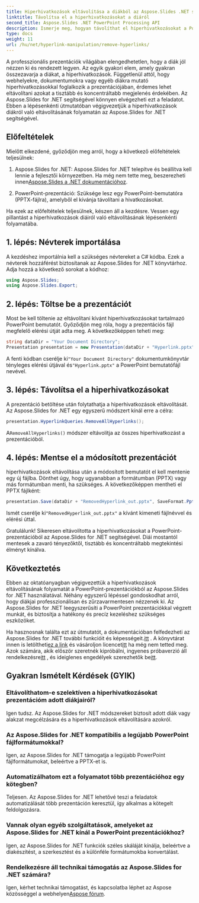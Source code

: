```yaml
---
title: Hiperhivatkozások eltávolítása a diákból az Aspose.Slides .NET segítségével
linktitle: Távolítsa el a hiperhivatkozásokat a diáról
second_title: Aspose.Slides .NET PowerPoint Processing API
description: Ismerje meg, hogyan távolíthat el hiperhivatkozásokat a PowerPoint diákról az Aspose.Slides for .NET segítségével. Készítsen tiszta és professzionális prezentációkat.
type: docs
weight: 11
url: /hu/net/hyperlink-manipulation/remove-hyperlinks/
---
```


A professzionális prezentációk világában elengedhetetlen, hogy a diák jól nézzen ki és rendezett legyen. Az egyik gyakori elem, amely gyakran összezavarja a diákat, a hiperhivatkozások. Függetlenül attól, hogy webhelyekre, dokumentumokra vagy egyéb diákra mutató hiperhivatkozásokkal foglalkozik a prezentációjában, érdemes lehet eltávolítani azokat a tisztább és koncentráltabb megjelenés érdekében. Az Aspose.Slides for .NET segítségével könnyen elvégezheti ezt a feladatot. Ebben a lépésenkénti útmutatóban végigvezetjük a hiperhivatkozások diákról való eltávolításának folyamatán az Aspose.Slides for .NET segítségével.

## Előfeltételek

Mielőtt elkezdené, győződjön meg arról, hogy a következő előfeltételek teljesülnek:

1.  Aspose.Slides for .NET: Aspose.Slides for .NET telepítve és beállítva kell lennie a fejlesztői környezetben. Ha még nem tette meg, beszerezheti innen[Aspose.Slides a .NET dokumentációhoz](https://reference.aspose.com/slides/net/).

2. PowerPoint-prezentáció: Szüksége lesz egy PowerPoint-bemutatóra (PPTX-fájlra), amelyből el kívánja távolítani a hivatkozásokat.

Ha ezek az előfeltételek teljesülnek, készen áll a kezdésre. Vessen egy pillantást a hiperhivatkozások diáiról való eltávolításának lépésenkénti folyamatába.

## 1. lépés: Névterek importálása

A kezdéshez importálnia kell a szükséges névtereket a C# kódba. Ezek a névterek hozzáférést biztosítanak az Aspose.Slides for .NET könyvtárhoz. Adja hozzá a következő sorokat a kódhoz:

```csharp
using Aspose.Slides;
using Aspose.Slides.Export;
```

## 2. lépés: Töltse be a prezentációt

Most be kell töltenie az eltávolítani kívánt hiperhivatkozásokat tartalmazó PowerPoint bemutatót. Győződjön meg róla, hogy a prezentációs fájl megfelelő elérési útját adta meg. A következőképpen teheti meg:

```csharp
string dataDir = "Your Document Directory";
Presentation presentation = new Presentation(dataDir + "Hyperlink.pptx");
```

 A fenti kódban cserélje ki`"Your Document Directory"` dokumentumkönyvtár tényleges elérési útjával és`"Hyperlink.pptx"` a PowerPoint bemutatófájl nevével.

## 3. lépés: Távolítsa el a hiperhivatkozásokat

A prezentáció betöltése után folytathatja a hiperhivatkozások eltávolítását. Az Aspose.Slides for .NET egy egyszerű módszert kínál erre a célra:

```csharp
presentation.HyperlinkQueries.RemoveAllHyperlinks();
```

 A`RemoveAllHyperlinks()` módszer eltávolítja az összes hiperhivatkozást a prezentációból.

## 4. lépés: Mentse el a módosított prezentációt

hiperhivatkozások eltávolítása után a módosított bemutatót el kell mentenie egy új fájlba. Dönthet úgy, hogy ugyanabban a formátumban (PPTX) vagy más formátumban menti, ha szükséges. A következőképpen mentheti el PPTX fájlként:

```csharp
presentation.Save(dataDir + "RemovedHyperlink_out.pptx", SaveFormat.Pptx);
```

 Ismét cserélje ki`"RemovedHyperlink_out.pptx"` a kívánt kimeneti fájlnévvel és elérési úttal.

Gratulálunk! Sikeresen eltávolította a hiperhivatkozásokat a PowerPoint-prezentációból az Aspose.Slides for .NET segítségével. Diái mostantól mentesek a zavaró tényezőktől, tisztább és koncentráltabb megtekintési élményt kínálva.

## Következtetés

Ebben az oktatóanyagban végigvezettük a hiperhivatkozások eltávolításának folyamatát a PowerPoint-prezentációkból az Aspose.Slides for .NET használatával. Néhány egyszerű lépéssel gondoskodhat arról, hogy diákjai professzionálisan és zűrzavarmentesen nézzenek ki. Az Aspose.Slides for .NET leegyszerűsíti a PowerPoint prezentációkkal végzett munkát, és biztosítja a hatékony és precíz kezeléshez szükséges eszközöket.

Ha hasznosnak találta ezt az útmutatót, a dokumentációban felfedezheti az Aspose.Slides for .NET további funkcióit és képességeit.[itt](https://reference.aspose.com/slides/net/) . A könyvtárat innen is letöltheti[ez a link](https://releases.aspose.com/slides/net/) és vásároljon licencet[itt](https://purchase.aspose.com/buy) ha még nem tetted meg. Azok számára, akik először szeretnék kipróbálni, ingyenes próbaverzió áll rendelkezésre[itt](https://releases.aspose.com/) , és ideiglenes engedélyek szerezhetők be[itt](https://purchase.aspose.com/temporary-license/).

## Gyakran Ismételt Kérdések (GYIK)

### Eltávolíthatom-e szelektíven a hiperhivatkozásokat prezentációm adott diákjairól?
Igen tudsz. Az Aspose.Slides for .NET módszereket biztosít adott diák vagy alakzat megcélzására és a hiperhivatkozások eltávolítására azokról.

### Az Aspose.Slides for .NET kompatibilis a legújabb PowerPoint fájlformátumokkal?
Igen, az Aspose.Slides for .NET támogatja a legújabb PowerPoint fájlformátumokat, beleértve a PPTX-et is.

### Automatizálhatom ezt a folyamatot több prezentációhoz egy kötegben?
Teljesen. Az Aspose.Slides for .NET lehetővé teszi a feladatok automatizálását több prezentáción keresztül, így alkalmas a kötegelt feldolgozásra.

### Vannak olyan egyéb szolgáltatások, amelyeket az Aspose.Slides for .NET kínál a PowerPoint prezentációkhoz?
Igen, az Aspose.Slides for .NET funkciók széles skáláját kínálja, beleértve a diakészítést, a szerkesztést és a különféle formátumokba konvertálást.

### Rendelkezésre áll technikai támogatás az Aspose.Slides for .NET számára?
 Igen, kérhet technikai támogatást, és kapcsolatba léphet az Aspose közösséggel a webhelyen[Aspose fórum](https://forum.aspose.com/).